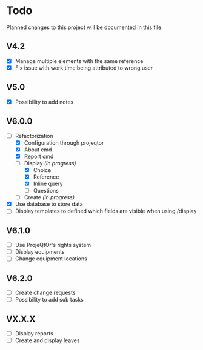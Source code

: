 # Todo
Planned changes to this project will be documented in this file.

## V4.2
 * [x] Manage multiple elements with the same reference
 * [x] Fix issue with work time being attributed to wrong user

## V5.0
 * [x] Possibility to add notes

## V6.0.0
 * [ ] Refactorization
   * [x] Configuration through projeqtor
   * [x] About cmd
   * [x] Report cmd
   * [ ] Display _(in progress)_
     * [x] Choice
     * [x] Reference
     * [x] Inline query
     * [ ] Questions
   * [ ] Create _(in progress)_
 * [x] Use database to store data
 * [ ] Display templates to defined which fields are visible when using /display

## V6.1.0
 * [ ] Use ProjeQtOr's rights system
 * [ ] Display equipments
 * [ ] Change equipment locations

## V6.2.0
 * [ ] Create change requests
 * [ ] Possibility to add sub tasks

## VX.X.X
 * [ ] Display reports
 * [ ] Create and display leaves
